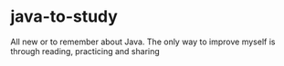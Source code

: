 # java-to-study
 All new or to remember about Java. The only way to improve myself is through reading, practicing and sharing
